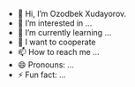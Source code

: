 - 👋 Hi, I’m Ozodbek Xudayorov.
- 👀 I’m interested in ...
- 🌱 I’m currently learning ...
- 💞️ I want to cooperate
- 📫 How to reach me ...
- 😄 Pronouns: ...
- ⚡ Fun fact: ...

<!---
xudoyorov1308/xudoyorov1308 is a ✨ special ✨ repository because its `README.md` (this file) appears on your GitHub profile.
You can click the Preview link to take a look at your changes.
--->
